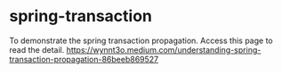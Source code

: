 # spring-transaction
To demonstrate the spring transaction propagation. Access this page to read the detail. https://wynnt3o.medium.com/understanding-spring-transaction-propagation-86beeb869527
